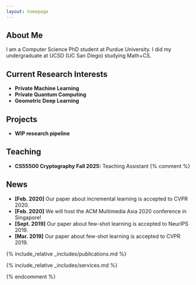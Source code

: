 ```yaml
---
layout: homepage
---
```


## About Me

I am a Computer Science PhD student at Purdue University.
I did my undergraduate at UCSD (UC San Diego) studying Math+CS. 

## Current Research Interests

- **Private Machine Learning**  
- **Private Quantum Computing**
- **Geometric Deep Learning**

## Projects

- **WIP research pipeline**

## Teaching

- **CS55500 Cryptography Fall 2025:** Teaching Assistant
{% comment %} 

## News

- **[Feb. 2020]** Our paper about incremental learning is accepted to CVPR 2020.
- **[Feb. 2020]** We will host the ACM Multimedia Asia 2020 conference in Singapore!
- **[Sept. 2019]** Our paper about few-shot learning is accepted to NeurIPS 2019.
- **[Mar. 2019]** Our paper about few-shot learning is accepted to CVPR 2019.

{% include_relative _includes/publications.md %}

{% include_relative _includes/services.md %}

{% endcomment %}